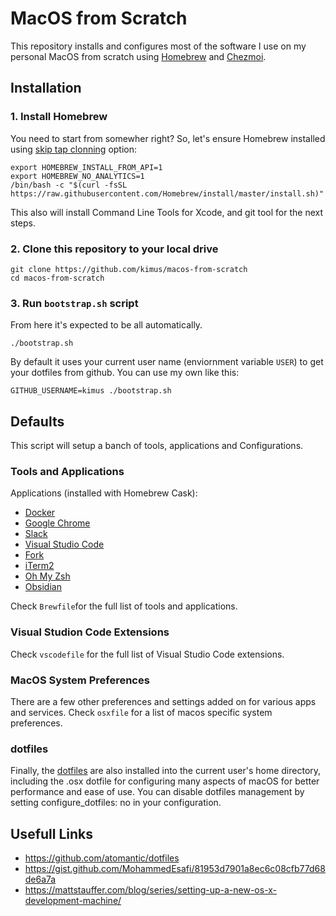 # MacOS from Scratch

This repository installs and configures most of the software I use on my personal MacOS from scratch using [Homebrew](https://brew.sh) and [Chezmoi](https://www.chezmoi.io).


## Installation


### 1. Install Homebrew

You need to start from somewher right? So, let's ensure Homebrew installed using [skip tap clonning](https://docs.brew.sh/Installation#skip-tap-cloning-beta) option:
```
export HOMEBREW_INSTALL_FROM_API=1
export HOMEBREW_NO_ANALYTICS=1
/bin/bash -c "$(curl -fsSL https://raw.githubusercontent.com/Homebrew/install/master/install.sh)"
```

This also will install Command Line Tools for Xcode, and git tool for the next steps.
  
### 2. Clone this repository to your local drive

```
git clone https://github.com/kimus/macos-from-scratch
cd macos-from-scratch
```

### 3. Run `bootstrap.sh` script

From here it's expected to be all automatically.
```
./bootstrap.sh
```

By default it uses your current user name (enviornment variable `USER`) to get your dotfiles from github. You can use my own like this:
```
GITHUB_USERNAME=kimus ./bootstrap.sh
```

## Defaults

This script will setup a banch of tools, applications and Configurations.


### Tools and Applications

Applications (installed with Homebrew Cask):

  - [Docker](https://www.docker.com/)
  - [Google Chrome](https://www.google.com/chrome/)
  - [Slack](https://slack.com/)
  - [Visual Studio Code](https://code.visualstudio.com/)
  - [Fork](https://fork.dev/)
  - [iTerm2](https://iterm2.com/)
  - [Oh My Zsh](https://ohmyz.sh)
  - [Obsidian](https://obsidian.md/)

Check `Brewfile`for the full list of tools and applications.


### Visual Studion Code Extensions

Check `vscodefile` for the full list of Visual Studio Code extensions.


### MacOS System Preferences

There are a few other preferences and settings added on for various apps and services. Check `osxfile` for a list of macos specific system preferences.


### dotfiles

Finally, the [dotfiles](https://github.com/kimus/dotfiles) are also installed into the current user's home directory, including the .osx dotfile for configuring many aspects of macOS for better performance and ease of use. You can disable dotfiles management by setting configure_dotfiles: no in your configuration.



## Usefull Links

- https://github.com/atomantic/dotfiles
- https://gist.github.com/MohammedEsafi/81953d7901a8ec6c08cfb77d68de6a7a
- https://mattstauffer.com/blog/series/setting-up-a-new-os-x-development-machine/
